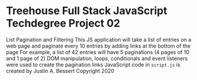 # Treehouse Full Stack JavaScript Techdegree Project 02
 List Pagination and Filtering
 This JS application will take a list of entries on a web page and paginate every 10 entries by adding links at the bottom of the page
For example, a list of 42 entries will have 5 paginations (4 pages of 10 and 1 page of 2)
DOM manipulation, loops, conditionals and event listeners were used to create the pagination links
JavaScript code in `script.js` is created by Justin A. Bessert
Copyright 2020

